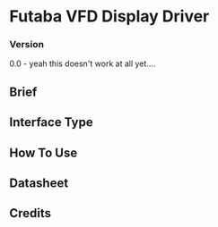 # Futaba VFD Display Driver


### Version

0.0 - yeah this doesn't work at all yet....

## Brief


## Interface Type


## How To Use


## Datasheet


## Credits